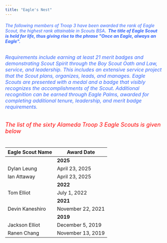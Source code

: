 ```yaml
---
title: "Eagle's Nest"
---
```


<h6 style="color: #3366ff;">The following members of Troop 3 have been awarded the rank of Eagle Scout, the highest rank attainable in Scouts BSA<strong>. &nbsp;The title of Eagle Scout is held for life, thus giving rise to the phrase "Once an Eagle, always an Eagle".</strong></h6>

<h6 style="color: #3366ff; font-size: medium;">Requirements include earning at least 21&nbsp;merit badges&nbsp;and demonstrating&nbsp;Scout Spirit&nbsp;through the Boy Scout Oath and Law, service, and leadership. This includes an extensive service project that the Scout plans, organizes, leads, and manages. Eagle Scouts are presented with a&nbsp;medal&nbsp;and a&nbsp;badge&nbsp;that visibly recognizes the accomplishments of the Scout. Additional recognition can be earned through Eagle Palms, awarded for completing additional tenure, leadership, and merit badge requirements.</h6>

<h6 style="color: #ff0000; font-size: large;">The list of the sixty Alameda Troop 3 Eagle Scouts is given below</h6>

<table>
<thead>
<tr>
	<th>Eagle Scout Name</th>
	<th>Award Date</th>
</tr>
</thead>
<tbody>
<tr>
	<td></td>
	<td><strong>2025</strong></td>
</tr>
<tr>
	<td>Dylan Leung</td>
	<td>April 23, 2025</td>
</tr>
<tr>
	<td>Ian Attaway</td>
	<td>April 23, 2025</td>
</tr>
<tr>
	<td></td>
	<td><strong>2022</strong></td>
</tr>
<tr>
	<td>Tom Elliot</td>
	<td>July 1, 2022</td>
</tr>
<tr>
	<td></td>
	<td><strong>2021</strong></td>
</tr>
<tr>
	<td>Devin Kaneshiro</td>
	<td>November 22, 2021</td>
</tr>
<tr>
	<td></td>
	<td><strong>2019</strong></td>
</tr>
<tr>
	<td>Jackson Elliot</td>
	<td>December 5, 2019</td>
</tr>
<tr>
	<td>Ranen Chang</td>
	<td>November 13, 2019</td>
</tr>
</tbody>
</table>